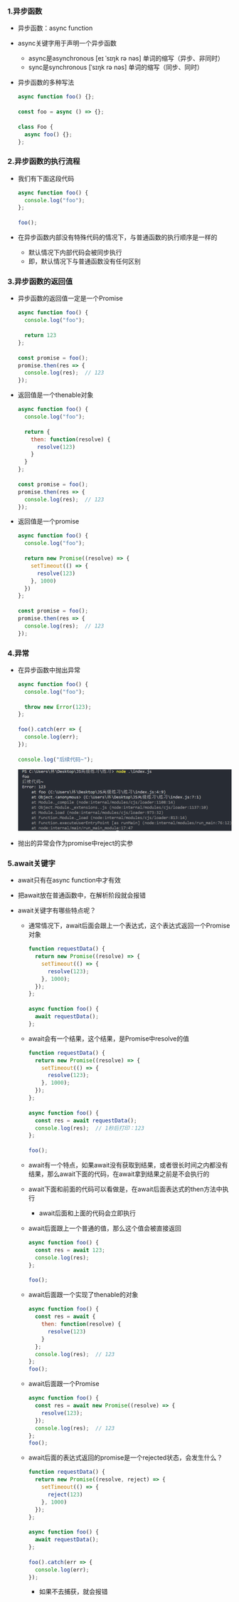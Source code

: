 ### 1.异步函数

- 异步函数：async function

- async关键字用于声明一个异步函数

  - async是asynchronous [eɪ ˈsɪŋk rə nəs] 单词的缩写（异步、非同时）
  - sync是synchronous [ˈsɪŋk rə nəs] 单词的缩写（同步、同时）

- 异步函数的多种写法

  ```js
  async function foo() {};
  
  const foo = async () => {};
  
  class Foo {
    async foo() {};
  };
  ```


### 2.异步函数的执行流程

- 我们有下面这段代码

  ```js
  async function foo() {
    console.log("foo");
  };
  
  foo();
  ```

- 在异步函数内部没有特殊代码的情况下，与普通函数的执行顺序是一样的

  - 默认情况下内部代码会被同步执行
  - 即，默认情况下与普通函数没有任何区别

### 3.异步函数的返回值

- 异步函数的返回值一定是一个Promise

  ```js
  async function foo() {
    console.log("foo");
  
    return 123
  };
  
  const promise = foo();
  promise.then(res => {
    console.log(res);  // 123
  });
  ```

- 返回值是一个thenable对象

  ```js
  async function foo() {
    console.log("foo");
  
    return {
      then: function(resolve) {
        resolve(123)
      }
    }
  };
  
  const promise = foo();
  promise.then(res => {
    console.log(res);  // 123
  });
  ```

- 返回值是一个promise

  ```js
  async function foo() {
    console.log("foo");
  
    return new Promise((resolve) => {
      setTimeout(() => {
        resolve(123)
      }, 1000)
    })
  };
  
  const promise = foo();
  promise.then(res => {
    console.log(res);  // 123
  });
  ```

### 4.异常

- 在异步函数中抛出异常

  ```js
  async function foo() {
    console.log("foo");
  
    throw new Error(123);
  };
  
  foo().catch(err => {
    console.log(err);
  });
  
  console.log("后续代码~");
  ```

  ![image-20220418205919917](images/image-20220418205919917.png)

- 抛出的异常会作为promise中reject的实参

### 5.await关键字

- await只有在async function中才有效

- 把await放在普通函数中，在解析阶段就会报错

- await关键字有哪些特点呢？

  - 通常情况下，await后面会跟上一个表达式，这个表达式返回一个Promise对象

    ```js
    function requestData() {
      return new Promise((resolve) => {
        setTimeout(() => {
          resolve(123);
        }, 1000);
      });
    };
    
    async function foo() {
      await requestData();
    };
    ```

  - await会有一个结果，这个结果，是Promise中resolve的值

    ```js
    function requestData() {
      return new Promise((resolve) => {
        setTimeout(() => {
          resolve(123);
        }, 1000);
      });
    };
    
    async function foo() {
      const res = await requestData();
      console.log(res);  // 1秒后打印：123
    };
    
    foo();
    ```

  - await有一个特点，如果await没有获取到结果，或者很长时间之内都没有结果，那么await下面的代码，在await拿到结果之前是不会执行的

  - await下面和前面的代码可以看做是，在await后面表达式的then方法中执行

    - await后面和上面的代码会立即执行

  - await后面跟上一个普通的值，那么这个值会被直接返回
  
    ```js
    async function foo() {
      const res = await 123;
      console.log(res);
    };
    
    foo();
    ```

  
  - await后面跟一个实现了thenable的对象
  
    ```js
    async function foo() {
      const res = await {
        then: function(resolve) {
          resolve(123)
        }
      };
      console.log(res);  // 123
    };
    foo();
    ```

  - await后面跟一个Promise
  
    ```js
    async function foo() {
      const res = await new Promise((resolve) => {
        resolve(123);
      });
      console.log(res);  // 123
    };
    foo();
    ```
  

  - await后面的表达式返回的promise是一个rejected状态，会发生什么？
  
    ```js
    function requestData() {
      return new Promise((resolve, reject) => {
        setTimeout(() => {
          reject(123)
        }, 1000)
      });
    };
    
    async function foo() {
      await requestData();
    };
    
    foo().catch(err => {
      console.log(err);
    });
    ```
  
    - 如果不去捕获，就会报错